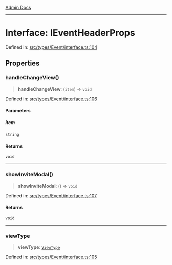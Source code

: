 [Admin Docs](/)

***

# Interface: IEventHeaderProps

Defined in: [src/types/Event/interface.ts:104](https://github.com/PalisadoesFoundation/talawa-admin/blob/main/src/types/Event/interface.ts#L104)

## Properties

### handleChangeView()

> **handleChangeView**: (`item`) => `void`

Defined in: [src/types/Event/interface.ts:106](https://github.com/PalisadoesFoundation/talawa-admin/blob/main/src/types/Event/interface.ts#L106)

#### Parameters

##### item

`string`

#### Returns

`void`

***

### showInviteModal()

> **showInviteModal**: () => `void`

Defined in: [src/types/Event/interface.ts:107](https://github.com/PalisadoesFoundation/talawa-admin/blob/main/src/types/Event/interface.ts#L107)

#### Returns

`void`

***

### viewType

> **viewType**: [`ViewType`](screens\OrganizationEvents\OrganizationEvents\README\enumerations\ViewType.md)

Defined in: [src/types/Event/interface.ts:105](https://github.com/PalisadoesFoundation/talawa-admin/blob/main/src/types/Event/interface.ts#L105)
